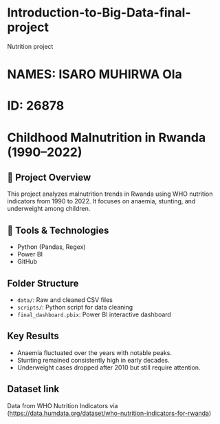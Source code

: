 # Introduction-to-Big-Data-final-project
Nutrition project

# NAMES: ISARO MUHIRWA Ola
# ID: 26878


# Childhood Malnutrition in Rwanda (1990–2022)

## 📌 Project Overview
This project analyzes malnutrition trends in Rwanda using WHO nutrition indicators from 1990 to 2022. It focuses on anaemia, stunting, and underweight among children.

## 🔧 Tools & Technologies
- Python (Pandas, Regex)
- Power BI
- GitHub

## Folder Structure
- `data/`: Raw and cleaned CSV files
- `scripts/`: Python script for data cleaning
- `final_dashboard.pbix`: Power BI interactive dashboard

## Key Results
- Anaemia fluctuated over the years with notable peaks.
- Stunting remained consistently high in early decades.
- Underweight cases dropped after 2010 but still require attention.

## Dataset link
Data from WHO Nutrition Indicators via (https://data.humdata.org/dataset/who-nutrition-indicators-for-rwanda)
